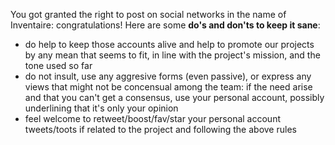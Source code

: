 <!-- LANG:EN, title="Social_Network_Official_Accounts_Etiquette_Guidelines"-->
You got granted the right to post on social networks in the name of Inventaire: congratulations!
Here are some **do's and don'ts to keep it sane**:
- do help to keep those accounts alive and help to promote our projects by any mean that seems to fit, in line with the project's mission, and the tone used so far
- do not insult, use any aggresive forms (even passive), or express any views that might not be concensual among the team: if the need arise and that you can't get a consensus, use your personal account, possibly underlining that it's only your opinion
- feel welcome to retweet/boost/fav/star your personal account tweets/toots if related to the project and following the above rules